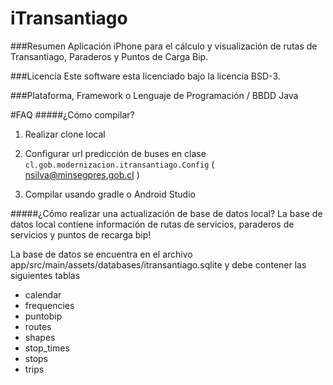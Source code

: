 # iTransantiago

###Resumen
Aplicación iPhone para el cálculo y visualización de rutas de Transantiago, Paraderos y Puntos de Carga Bip.

###Licencia
Este software esta licenciado bajo la licencia BSD-3.

###Plataforma, Framework o Lenguaje de Programación / BBDD
Java

#FAQ
#####¿Cómo compilar?
1. Realizar clone local

2. Configurar url predicción de buses en clase `cl.gob.modernizacion.itransantiago.Config` ( nsilva@minsegpres.gob.cl )

3. Compilar usando gradle o Android Studio

#####¿Cómo realizar una actualización de base de datos local?
La base de datos local contiene información de rutas de servicios, paraderos de servicios y puntos de recarga bip!

La base de datos se encuentra en el archivo app/src/main/assets/databases/itransantiago.sqlite y debe contener las siguientes tablas

* calendar
* frequencies
* puntobip
* routes
* shapes
* stop_times
* stops
* trips
